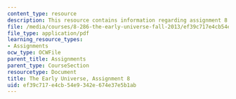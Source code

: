 ```yaml
---
content_type: resource
description: This resource contains information regarding assignment 8.
file: /media/courses/8-286-the-early-universe-fall-2013/ef39c717e4cb54e9342e674e37e5b1ab_MIT8_286F13_PSet8_supp.pdf
file_type: application/pdf
learning_resource_types:
- Assignments
ocw_type: OCWFile
parent_title: Assignments
parent_type: CourseSection
resourcetype: Document
title: The Early Universe, Assignment 8
uid: ef39c717-e4cb-54e9-342e-674e37e5b1ab
---
```

